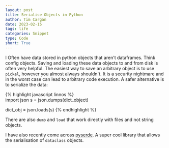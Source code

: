 ```yaml
---
layout: post
title: Serialise Objects in Python
author: Tim Cargan
date: 2023-02-15
tags: life
categories: Snippet
type: Code
short: True
---
```

I Often have data stored in python objects that aren't dataframes.
Think config objects.
Saving and loading these data objects to and from disk is often very helpful.
The easiest way to save an arbitrary object is to use `pickel`, however you almost always shouldn't.
It is a security nightmare and in the worst case can lead to arbitrary code execution.
A safer alternative is to serialize the data:

{% highlight javascript linnos %}   
import json
s = json.dumps(dict_object) 

dict_obj = json.loads(s)
 {% endhighlight %}

 There are also `dumb` and `load` that work directly with files and not string objects.

 I have also recently come across [pyserde](https://yukinarit.github.io/pyserde/api/serde.html). 
 A super cool library that allows the serialisation of `dataclass` objects.


